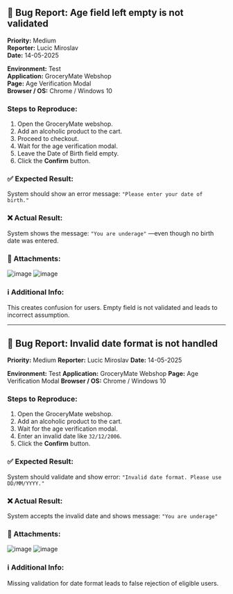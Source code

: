 
## 🐞 Bug Report: Age field left empty is not validated

**Priority:** Medium  
**Reporter:** Lucic Miroslav  
**Date:** 14-05-2025  

**Environment:** Test  
**Application:** GroceryMate Webshop  
**Page:** Age Verification Modal  
**Browser / OS:** Chrome / Windows 10  

### Steps to Reproduce:

1. Open the GroceryMate webshop.
2. Add an alcoholic product to the cart.
3. Proceed to checkout.
4. Wait for the age verification modal.
5. Leave the Date of Birth field empty.
6. Click the **Confirm** button.

### ✅ Expected Result:

System should show an error message:
`"Please enter your date of birth."`

### ❌ Actual Result:

System shows the message:
`"You are underage"`
—even though no birth date was entered.

### 📎 Attachments:

![image](https://github.com/user-attachments/assets/a4585e0e-2b22-4696-beec-5901a03cb0c3)
![image](https://github.com/user-attachments/assets/57ebb03d-4ac6-4a49-9460-b6e90e5e53aa)




### ℹ️ Additional Info:

This creates confusion for users. Empty field is not validated and leads to incorrect assumption.

--------------------------------------




## 🐞 Bug Report: Invalid date format is not handled

**Priority:** Medium
**Reporter:** Lucic Miroslav
**Date:** 14-05-2025

**Environment:** Test
**Application:** GroceryMate Webshop
**Page:** Age Verification Modal
**Browser / OS:** Chrome / Windows 10

### Steps to Reproduce:

1. Open the GroceryMate webshop.
2. Add an alcoholic product to the cart.
3. Wait for the age verification modal.
4. Enter an invalid date like `32/12/2006`.
5. Click the **Confirm** button.

### ✅ Expected Result:

System should validate and show error:
`"Invalid date format. Please use DD/MM/YYYY."`

### ❌ Actual Result:

System accepts the invalid date and shows message:
`"You are underage"`

### 📎 Attachments:

![image](https://github.com/user-attachments/assets/c3bb3b4a-90dc-4e23-8e74-041f11e9ef3b)
![image](https://github.com/user-attachments/assets/252f261d-4135-4a7c-b9a6-1a991ad76941)



### ℹ️ Additional Info:

Missing validation for date format leads to false rejection of eligible users.


